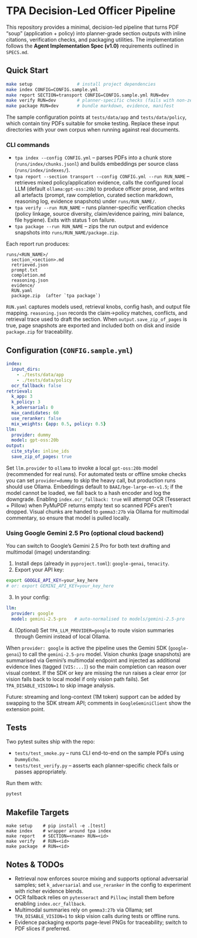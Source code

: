 # TPA Decision-Led Officer Pipeline

This repository provides a minimal, decision-led pipeline that turns PDF “soup” (application + policy) into planner-grade section outputs with inline citations, verification checks, and packaging utilities. The implementation follows the **Agent Implementation Spec (v1.0)** requirements outlined in `SPECS.md`.

## Quick Start

```bash
make setup                 # install project dependencies
make index CONFIG=CONFIG.sample.yml
make report SECTION=transport CONFIG=CONFIG.sample.yml RUN=dev
make verify RUN=dev        # planner-specific checks (fails with non-zero on issues)
make package RUN=dev       # bundle markdown, evidence, manifest
```

The sample configuration points at `tests/data/app` and `tests/data/policy`, which contain tiny PDFs suitable for smoke testing. Replace these input directories with your own corpus when running against real documents.

### CLI commands

- `tpa index --config CONFIG.yml` – parses PDFs into a chunk store (`runs/index/chunks.jsonl`) and builds embeddings per source class (`runs/index/indexes/`).
- `tpa report --section transport --config CONFIG.yml --run RUN_NAME` – retrieves mixed policy/application evidence, calls the configured local LLM (default `ollama:gpt-oss:20b`) to produce officer prose, and writes all artefacts (prompt, raw completion, curated section markdown, reasoning log, evidence snapshots) under `runs/RUN_NAME/`.
- `tpa verify --run RUN_NAME` – runs planner-specific verification checks (policy linkage, source diversity, claim/evidence pairing, mini balance, file hygiene). Exits with status 1 on failure.
- `tpa package --run RUN_NAME` – zips the run output and evidence snapshots into `runs/RUN_NAME/package.zip`.

Each report run produces:

```
runs/<RUN_NAME>/
  section_<section>.md
  retrieved.json
  prompt.txt
  completion.md
  reasoning.json
  evidence/
  RUN.yaml
  package.zip  (after `tpa package`)
```

`RUN.yaml` captures models used, retrieval knobs, config hash, and output file mapping. `reasoning.json`
records the claim→policy matches, conflicts, and retrieval trace used to draft the section. When `output.save_zip_of_pages` is true, page snapshots are exported and included both on disk and inside `package.zip` for traceability.

## Configuration (`CONFIG.sample.yml`)

```yaml
index:
  input_dirs:
    - ./tests/data/app
    - ./tests/data/policy
  ocr_fallback: false
retrieval:
  k_app: 3
  k_policy: 3
  k_adversarial: 0
  max_candidates: 60
  use_reranker: false
  mix_weights: {app: 0.5, policy: 0.5}
llm:
  provider: dummy
  model: gpt-oss:20b
output:
  cite_style: inline_ids
  save_zip_of_pages: true
```

Set `llm.provider` to `ollama` to invoke a local `gpt-oss:20b` model (recommended for real runs). For automated tests or offline smoke checks you can set `provider=dummy` to skip the heavy call, but production runs should use Ollama. Embeddings default to `BAAI/bge-large-en-v1.5`; if the model cannot be loaded, we fall back to a hash encoder and log the downgrade. Enabling `index.ocr_fallback: true` will attempt OCR (Tesseract + Pillow) when PyMuPDF returns empty text so scanned PDFs aren’t dropped. Visual chunks are handed to `gemma3:27b` via Ollama for multimodal commentary, so ensure that model is pulled locally.

### Using Google Gemini 2.5 Pro (optional cloud backend)

You can switch to Google’s Gemini 2.5 Pro for both text drafting and multimodal (image) understanding:

1. Install deps (already in `pyproject.toml`): `google-genai`, `tenacity`.
2. Export your API key:
  ```bash
  export GOOGLE_API_KEY=your_key_here
  # or: export GEMINI_API_KEY=your_key_here
  ```
3. In your config:
  ```yaml
  llm:
    provider: google
    model: gemini-2.5-pro   # auto-normalised to models/gemini-2.5-pro
  ```
4. (Optional) Set `TPA_LLM_PROVIDER=google` to route vision summaries through Gemini instead of local Ollama.

When `provider: google` is active the pipeline uses the Gemini SDK (`google-genai`) to call the `gemini-2.5-pro` model. Vision chunks (page snapshots) are summarised via Gemini’s multimodal endpoint and injected as additional evidence lines (tagged `[VIS:...]`) so the main completion can reason over visual context. If the SDK or key are missing the run raises a clear error (or vision falls back to local model if only vision path fails). Set `TPA_DISABLE_VISION=1` to skip image analysis.

Future: streaming and long-context (1M token) support can be added by swapping to the SDK stream API; comments in `GoogleGeminiClient` show the extension point.

## Tests

Two pytest suites ship with the repo:

- `tests/test_smoke.py` – runs CLI end-to-end on the sample PDFs using `DummyEcho`.
- `tests/test_verify.py` – asserts each planner-specific check fails or passes appropriately.

Run them with:

```bash
pytest
```

## Makefile Targets

```
make setup    # pip install -e .[test]
make index    # wrapper around tpa index
make report   # SECTION=<name> RUN=<id>
make verify   # RUN=<id>
make package  # RUN=<id>
```

## Notes & TODOs

- Retrieval now enforces source mixing and supports optional adversarial samples; set `k_adversarial` and `use_reranker` in the config to experiment with richer evidence blends.
- OCR fallback relies on `pytesseract` and `Pillow`; install them before enabling `index.ocr_fallback`.
- Multimodal summaries rely on `gemma3:27b` via Ollama; set `TPA_DISABLE_VISION=1` to skip vision calls during tests or offline runs.
- Evidence packaging exports page-level PNGs for traceability; switch to PDF slices if preferred.

